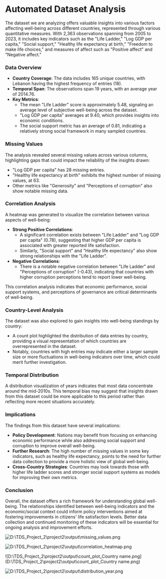 # Automated Dataset Analysis

The dataset we are analyzing offers valuable insights into various factors affecting well-being across different countries, represented through various quantitative measures. With 2,363 observations spanning from 2005 to 2023, it includes key indicators such as the "Life Ladder," "Log GDP per capita," "Social support," "Healthy life expectancy at birth," "Freedom to make life choices," and measures of affect such as "Positive affect" and "Negative affect." 

### Data Overview

- **Country Coverage**: The data includes 165 unique countries, with Lebanon having the highest frequency of entries (18).
- **Temporal Span**: The observations span 19 years, with an average year of 2014.76.
- **Key Metrics**: 
  - The mean "Life Ladder" score is approximately 5.48, signaling an average level of subjective well-being across the dataset.
  - "Log GDP per capita" averages at 9.40, which provides insights into economic conditions.
  - The social support metric has an average of 0.81, indicating a relatively strong social framework in many sampled countries.

### Missing Values

The analysis revealed several missing values across various columns, highlighting gaps that could impact the reliability of the insights drawn:
- "Log GDP per capita" has 28 missing entries.
- "Healthy life expectancy at birth" exhibits the highest number of missing values, at 63.
- Other metrics like "Generosity" and "Perceptions of corruption" also show notable missing data.

### Correlation Analysis

A heatmap was generated to visualize the correlation between various aspects of well-being:
- **Strong Positive Correlations**:
  - A significant correlation exists between "Life Ladder" and "Log GDP per capita" (0.78), suggesting that higher GDP per capita is associated with greater reported life satisfaction.
  - Similarly, "Social support" and "Healthy life expectancy" also show strong relationships with the "Life Ladder".
- **Negative Correlations**:
  - There is a notable negative correlation between "Life Ladder" and "Perceptions of corruption" (-0.43), indicating that countries with higher corruption perceptions tend to report lower well-being.

This correlation analysis indicates that economic performance, social support systems, and perceptions of governance are critical determinants of well-being.

### Country-Level Analysis

The dataset was also explored to gain insights into well-being standings by country:
- A count plot highlighted the distribution of data entries by country, providing a visual representation of which countries are overrepresented in the dataset.
- Notably, countries with high entries may indicate either a larger sample size or more fluctuations in well-being indicators over time, which could merit further investigation.

### Temporal Distribution

A distribution visualization of years indicates that most data concentrate around the mid-2010s. This temporal bias may suggest that insights drawn from this dataset could be more applicable to this period rather than reflecting more recent situations accurately. 

### Implications

The findings from this dataset have several implications:
- **Policy Development**: Nations may benefit from focusing on enhancing economic performance while also addressing social support and corruption to improve overall well-being.
- **Further Research**: The high number of missing values in some key indicators, such as healthy life expectancy, points to the need for further data collection to provide a more holistic view of global well-being.
- **Cross-Country Strategies**: Countries may look towards those with higher life ladder scores and stronger social support systems as models for improving their own metrics.

### Conclusion

Overall, the dataset offers a rich framework for understanding global well-being. The relationships identified between well-being indicators and the economic/social context could inform policy interventions aimed at fostering improvements in citizens' life satisfaction levels. Better data collection and continued monitoring of these indicators will be essential for ongoing analysis and improvement efforts.

![D:\TDS_Project_2\project2\output\missing_values.png](D:\TDS_Project_2\project2\output\missing_values.png)

![D:\TDS_Project_2\project2\output\correlation_heatmap.png](D:\TDS_Project_2\project2\output\correlation_heatmap.png)

![D:\TDS_Project_2\project2\output\count_plot_Country name.png](D:\TDS_Project_2\project2\output\count_plot_Country name.png)

![D:\TDS_Project_2\project2\output\distribution_year.png](D:\TDS_Project_2\project2\output\distribution_year.png)

